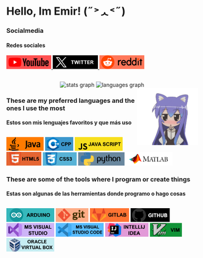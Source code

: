 <h1> Hello, Im Emir! (˶˃ᆺ˂˶) </h1>

<h3 align="left">Socialmedia</h3>
<h4 align="left">Redes sociales</h4>


<div align="left">

<a href="https://www.youtube.com/@emiraleph">  <img src="https://github.com/emiraleph/emiraleph/blob/main/Social_Media_SVG/youtube.svg"   height="36" alt="javascript logo"/> </a>
<a href="https://www.reddit.com/u/emiraleph">  <img src="https://github.com/emiraleph/emiraleph/blob/main/Social_Media_SVG/twitter.svg"   height="36" alt="javascript logo"/> </a>
<a href="https://twitter.com/emiraleph">       <img src="https://github.com/emiraleph/emiraleph/blob/main/Social_Media_SVG/reddit.svg"    height="36" alt="javascript logo"/> </a>
  
</div>
<h2 align="left"> </h2>

<div align="center">
  <img src="https://github-readme-stats.vercel.app/api/top-langs/?username=emiraleph&layout=donut&theme=dark" height="200" alt="stats graph"    />
  <img src="https://github-readme-stats.vercel.app/api?username=emiraleph&show_icons=true&theme=dark"         height="200" alt="languages graph"/>
</div>


<img align="right" height="150" src="https://github.com/emiraleph/emiraleph/blob/main/Images/cute_25%25_Small.gif"  />


<h3 align="left">These are my preferred languages and the ones I use the most</h3>
<h4 align="left">Estos son mis lenguajes favoritos y que más uso</h4>


<h2 align="left"> </h2>
<div align="left">

  <img src="https://github.com/emiraleph/emiraleph/blob/main/Languages_SVG/java.svg"            height="36" alt=""/> 
  <img src="https://github.com/emiraleph/emiraleph/blob/main/Languages_SVG/cpp.svg"             height="36" alt=""/>
  <img src="https://github.com/emiraleph/emiraleph/blob/main/Languages_SVG/java_script.svg"     height="36" alt=""/>
  <img src="https://github.com/emiraleph/emiraleph/blob/main/Languages_SVG/html_5.svg"          height="36" alt=""/>
  <img src="https://github.com/emiraleph/emiraleph/blob/main/Languages_SVG/css_3.svg"           height="35" alt=""/>
  <img src="https://github.com/emiraleph/emiraleph/blob/main/Languages_SVG/python.svg"          height="35" alt=""/>
  <img src="https://github.com/emiraleph/emiraleph/blob/main/Languages_SVG/mathlab.svg"         height="35" alt=""/>
  
</div>

<!-- <a href="https://www.youtube.com/">  <img src="https://github.com/emiraleph/emiraleph/blob/main/Languages_SVG/java.svg" height="36" alt="javascript logo"/> </a> -->

<h3 align="left">These are some of the tools where I program or create things</h3>
<h4 align="left">Estas son algunas de las herramientas donde programo o hago cosas</h4>

<h2 align="left"> </h2>
<div align="left">

  <img src="https://github.com/emiraleph/emiraleph/blob/main/Tools_And_Programs_SVG/arduino.svg"            height="36" alt=""/>
  <img src="https://github.com/emiraleph/emiraleph/blob/main/Tools_And_Programs_SVG/git.svg"            height="36" alt=""/> 
  <img src="https://github.com/emiraleph/emiraleph/blob/main/Tools_And_Programs_SVG/gitlab.svg"            height="36" alt=""/> 
  <img src="https://github.com/emiraleph/emiraleph/blob/main/Tools_And_Programs_SVG/github.svg"            height="36" alt=""/> 
  <img src="https://github.com/emiraleph/emiraleph/blob/main/Tools_And_Programs_SVG/ms_visualstudio.svg"            height="36" alt=""/> 
  <img src="https://github.com/emiraleph/emiraleph/blob/main/Tools_And_Programs_SVG/ms_visualstudio_code.svg"            height="36" alt=""/> 
  <img src="https://github.com/emiraleph/emiraleph/blob/main/Tools_And_Programs_SVG/intelliJ_IDEA.svg"            height="36" alt=""/> 
  <img src="https://github.com/emiraleph/emiraleph/blob/main/Tools_And_Programs_SVG/vim.svg"            height="36" alt=""/> 
  <img src="https://github.com/emiraleph/emiraleph/blob/main/Tools_And_Programs_SVG/virtual_box.svg"            height="36" alt=""/> 

</div>
